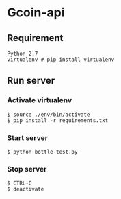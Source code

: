 # Gcoin-api
## Requirement
    Python 2.7
    virtualenv # pip install virtualenv
## Run server
### Activate virtualenv
    $ source ./env/bin/activate
    $ pip install -r requirements.txt
### Start server
    $ python bottle-test.py
### Stop server
    $ CTRL+C
    $ deactivate
